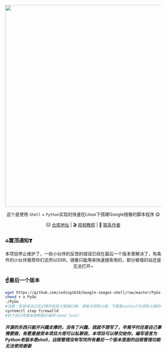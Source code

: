 <p align="center">
    <a href="https://github.com/JDode/GoogleMirror"><img src="https://raw.githubusercontent.com/JDode/GoogleMirror/master/googlelogo_color_272x92dp.png" width="650"/></a>
</p>

<p align="center">这个是使用 <code>Shell</code> + <code>Python</code>实现的快速在Linux下搭建Google镜像的脚本程序 😋</p>

<p align="center">
    🐱 <a href="https://github.com/JDode/GoogleMirror" target="_blank">仓库地址</a> | 
    🎬 <a href="https://www.bilibili.com/video/av25881696" target="_blank">视频教程</a> | 
    🌚 <a href="https://wpa.qq.com/msgrd?v=3&uin=2420498526&site=qq&menu=yes" target="_blank">联系作者</a> 
</p>

### 🔝置顶通知❣️

<p align="center">
 本项目停止维护了，一些小伙伴的反馈的错误已经在最后一个版本里解决了，有条件的小伙伴推荐你们去所以SSR，镜像只能用来快速搜索用的，部分被墙的站还是无法打开~
</p>

### ☝️最后一个版本

```bash
wget https://github.com/coding1618/Google-images-shell/raw/master/PyGo
chmod + x PyGo
./PyGo
#注意：安装成功之后记得开启防火墙端口哦~ 或者关闭防火墙，下面是centos7关闭防火墙的命令！
systemctl stop firewalld
#好了执行完脚本按照提示操作~Good luck!
```

##### 开源的东西只能开兴趣支撑的，没有了兴趣，我就不想写了，毕竟平时还是自己事情要做，有愿意接受本项目大佬可以私聊我，本项目可以移交给你，编写语言为Python老版本是shell，远程管理没有写完所有最后一个版本里面的远程管理功能无法使用谢谢

